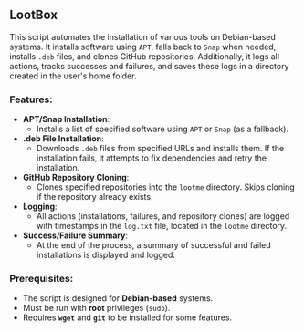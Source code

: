 ##  L o o t B o x 

This script automates the installation of various tools on Debian-based systems. It installs software using `APT`, falls back to `Snap` when needed, installs `.deb` files, and clones GitHub repositories. Additionally, it logs all actions, tracks successes and failures, and saves these logs in a directory created in the user's home folder.

### Features:

- **APT/Snap Installation**:
    - Installs a list of specified software using `APT` or `Snap` (as a fallback).
- **.deb File Installation**:
    - Downloads `.deb` files from specified URLs and installs them. If the installation fails, it attempts to fix dependencies and retry the installation.
- **GitHub Repository Cloning**:
    - Clones specified repositories into the `lootme` directory. Skips cloning if the repository already exists.
- **Logging**:
    - All actions (installations, failures, and repository clones) are logged with timestamps in the `log.txt` file, located in the `lootme` directory.
- **Success/Failure Summary**:
    - At the end of the process, a summary of successful and failed installations is displayed and logged.

### Prerequisites:

- The script is designed for **Debian-based** systems.
- Must be run with **root** privileges (`sudo`).
- Requires **`wget`** and **`git`** to be installed for some features.

